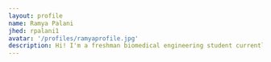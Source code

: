 ```yaml
---
layout: profile
name: Ramya Palani
jhed: rpalani1
avatar: '/profiles/ramyaprofile.jpg'
description: Hi! I'm a freshman biomedical engineering student currently interested in the cell and tissue engineering and maybe also imaging and medical devices focus areas! In my free time, I love to hang out with my friends, try new restaurants, and play with my dog! I'm really passionate about data science and look forward to learning more in this class! 
---
```

